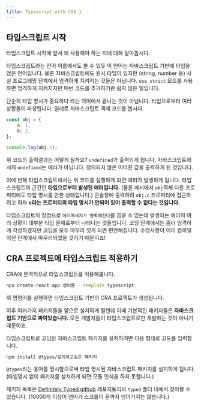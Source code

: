 ```yaml
---
title: Typescript with CRA 1
---
```


## 타입스크립트 시작

타입스크립트 시작에 앞서 왜 사용해야 하는 지에 대해 알아봅시다.

타입스크립트라는 언어 이름에서도 볼 수 있듯 이 언어는 자바스크립트 기반에 타입을 얹은 언어입니다. 물론 자바스크립트에도 원시 타입이 있지만 (string, number 등) 사실 프로그래밍 단계에서 엄격하게 지켜지는 것들은 아닙니다. `use strict` 모드를 사용하면 엄격하게 지켜지지만 매번 코드를 추가하기란 쉽지 않은 일입니다.

단순히 타입 명시가 중요하다 라는 의미에서 끝나는 것이 아닙니다. 타입으로부터 여러 상황들이 파생됩니다. 일례로 자바스크립트 객체 코드를 봅시다.

```javascript
const obj = {
    a: 1,
    b: 2,
};

console.log(obj.c);
```

위 코드의 출력결과는 어떻게 될까요? `undefined`가 출력되게 됩니다. 자바스크립트에서의 `undefined`는 에러가 아닙니다. 정의되지 않은 어떠한 값을 출력하게 된 것입니다.

이에 반해 타입스크립트에서는 위 코드를 실행하게 되면 에러가 발생하게 됩니다. 타입스크립트의 근간인 **타입으로부터 발생된 에러입니다.** (물론 예시에서 `obj`객체 다른 프로퍼티에도 타입 명시를 안한 상태입니다.) 콘솔창에 출력하려 `obj.c` 프로퍼티에 접근하려고 하자 **c라는 프로퍼티의 타입 명시가 안되어 있어 출력할 수 없다는 것입니다.**

타입스크립트의 장점으로 `에러메세지가 명확해진다`를 꼽을 수 있는데 발생되는 에러의 여러 상황이 대부분 타입 문제로부터 나타나는 것들입니다. 코딩 단계에서는 좀더 엄격하게 작성하겠지만 코딩을 모두 마무리 짓게 되면 편안해집니다. 수정사항이 이미 컴파일 이전 단계에서 마무리되었을 것이기 때문이죠!

## CRA 프로젝트에 타입스크립트 적용하기

CRA에 본격적으로 타입스크립트를 적용해봅니다.

```sh
npx create-react-app 앱이름 --template typescript
```

위 명령어를 실행하면 타입스크립트 기반의 CRA 프로젝트가 생성됩니다.

이후 여러가지 패키지들을 앞으로 설치하게 될텐데 이때 기본적인 패키지들은 **자바스크립트 기반으로 짜여있습니다.** 모든 개발자들이 타입스크립트로만 개발하는 것이 아니기 때문이죠.

타입스크립트로 코딩된 자바스크립트 패키지를 설치하려면 다음 형태로 코드를 입력합니다.

```sh
npm install @types/설치하고싶은 패키지
```

`@types`라는 용어를 명시함으로써 타입 명시된 자바스크립트 패키지를 설치하게 됩니다. (타입명시 없이 패키지를 설치하게 되면 모듈 인식을 하지 못합니다.)

패키지 목록은 [Definitely Typed github](https://github.com/DefinitelyTyped/DefinitelyTyped) 레포지토리의 `typed` 폴더 내에서 찾아볼 수 있습니다. (10000개 이상이 넘어가 스크롤이 끝까지 넘어가지는 않습니다.)
